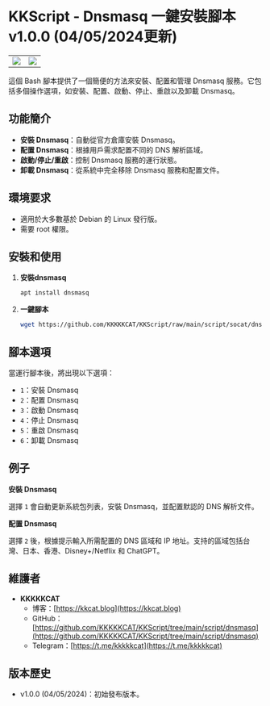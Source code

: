 # KKScript - Dnsmasq 一鍵安裝腳本v1.0.0 (04/05/2024更新)

|||
| -------- | ---------- |
|![](https://raw.githubusercontent.com/KKKKKCAT/KKScript/main/script/dnsmasq/dnsmasq.png)|![](https://raw.githubusercontent.com/KKKKKCAT/KKScript/main/script/dnsmasq/kkcatttt.jpg)|

這個 Bash 腳本提供了一個簡便的方法來安裝、配置和管理 Dnsmasq 服務。它包括多個操作選項，如安裝、配置、啟動、停止、重啟以及卸載 Dnsmasq。

## 功能簡介

- **安裝 Dnsmasq**：自動從官方倉庫安裝 Dnsmasq。
- **配置 Dnsmasq**：根據用戶需求配置不同的 DNS 解析區域。
- **啟動/停止/重啟**：控制 Dnsmasq 服務的運行狀態。
- **卸載 Dnsmasq**：從系統中完全移除 Dnsmasq 服務和配置文件。

## 環境要求

- 適用於大多數基於 Debian 的 Linux 發行版。
- 需要 root 權限。

## 安裝和使用

1. **安裝dnsmasq**
   ```bash
   apt install dnsmasq

3. **一鍵腳本**
   ```bash
   wget https://github.com/KKKKKCAT/KKScript/raw/main/script/socat/dnsmasq-install.sh && bash dns.sh


## 腳本選項

當運行腳本後，將出現以下選項：

- `1`：安裝 Dnsmasq
- `2`：配置 Dnsmasq
- `3`：啟動 Dnsmasq
- `4`：停止 Dnsmasq
- `5`：重啟 Dnsmasq
- `6`：卸載 Dnsmasq

## 例子

**安裝 Dnsmasq**

選擇 `1` 會自動更新系統包列表，安裝 Dnsmasq，並配置默認的 DNS 解析文件。

**配置 Dnsmasq**

選擇 `2` 後，根據提示輸入所需配置的 DNS 區域和 IP 地址。支持的區域包括台灣、日本、香港、Disney+/Netflix 和 ChatGPT。

## 維護者

- **KKKKKCAT**
  - 博客：[https://kkcat.blog](https://kkcat.blog)
  - GitHub：[https://github.com/KKKKKCAT/KKScript/tree/main/script/dnsmasq](https://github.com/KKKKKCAT/KKScript/tree/main/script/dnsmasq)
  - Telegram：[https://t.me/kkkkkcat](https://t.me/kkkkkcat)

## 版本歷史

- v1.0.0 (04/05/2024)：初始發布版本。
